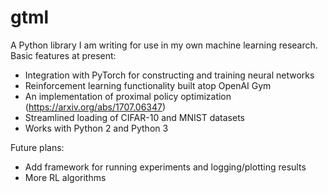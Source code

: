 # gtml
A Python library I am writing for use in my own machine learning research.  Basic features at present:
 * Integration with PyTorch for constructing and training neural networks
 * Reinforcement learning functionality built atop OpenAI Gym
 * An implementation of proximal policy optimization (https://arxiv.org/abs/1707.06347)
 * Streamlined loading of CIFAR-10 and MNIST datasets
 * Works with Python 2 and Python 3

Future plans:
 * Add framework for running experiments and logging/plotting results
 * More RL algorithms
